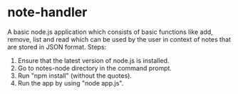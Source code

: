 # note-handler
A basic node.js application which consists of basic functions like add, remove, list and read which can be used by the user in context of notes that are stored in JSON format.
Steps:
  1. Ensure that the latest version of node.js is installed.
  2. Go to notes-node directory in the command prompt.
  3. Run "npm install" (without the quotes).
  4. Run the app by using "node app.js".
